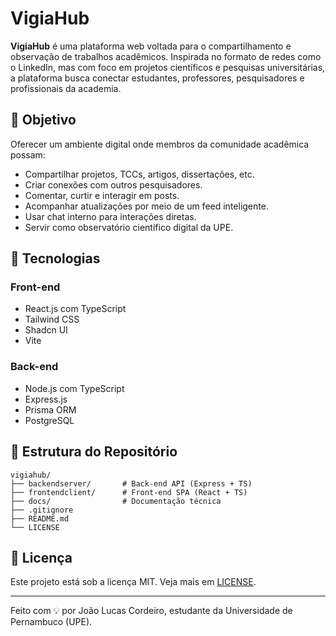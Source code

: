 # VigiaHub

**VigiaHub** é uma plataforma web voltada para o compartilhamento e observação de trabalhos acadêmicos. Inspirada no formato de redes como o LinkedIn, mas com foco em projetos científicos e pesquisas universitárias, a plataforma busca conectar estudantes, professores, pesquisadores e profissionais da academia.

## 🎯 Objetivo

Oferecer um ambiente digital onde membros da comunidade acadêmica possam:

- Compartilhar projetos, TCCs, artigos, dissertações, etc.
- Criar conexões com outros pesquisadores.
- Comentar, curtir e interagir em posts.
- Acompanhar atualizações por meio de um feed inteligente.
- Usar chat interno para interações diretas.
- Servir como observatório científico digital da UPE.

## 🧱 Tecnologias

### Front-end
- React.js com TypeScript
- Tailwind CSS
- Shadcn UI
- Vite

### Back-end
- Node.js com TypeScript
- Express.js
- Prisma ORM
- PostgreSQL

## 📂 Estrutura do Repositório

```
vigiahub/
├── backendserver/       # Back-end API (Express + TS)
├── frontendclient/      # Front-end SPA (React + TS)
├── docs/                # Documentação técnica
├── .gitignore
├── README.md
└── LICENSE
```

## 📄 Licença

Este projeto está sob a licença MIT. Veja mais em [LICENSE](./LICENSE).

---

Feito com 💡 por João Lucas Cordeiro, estudante da Universidade de Pernambuco (UPE).
